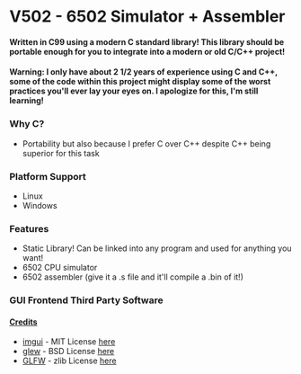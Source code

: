 # V502 - 6502 Simulator + Assembler

#### Written in C99 using a modern C standard library! This library should be portable enough for you to integrate into a modern or old C/C++ project!

#### Warning: I only have about 2 1/2 years of experience using C and C++, some of the code within this project might display some of the worst practices you'll ever lay your eyes on. I apologize for this, I'm still learning!

### Why C?
* Portability but also because I prefer C over C++ despite C++ being superior for this task

### Platform Support
* Linux
* Windows

### Features
* Static Library! Can be linked into any program and used for anything you want!
* 6502 CPU simulator
* 6502 assembler (give it a .s file and it'll compile a .bin of it!)

### GUI Frontend Third Party Software
#### [Credits](CREDITS)

* [imgui](https://github.com/ocornut/imgui/) - MIT License [here](https://github.com/ocornut/imgui/blob/master/LICENSE.txt)
* [glew](https://github.com/nigels-com/glew) - BSD License [here](http://glew.sourceforge.net/glew.txt)
* [GLFW](https://github.com/glfw/glfw) - zlib License [here](https://www.glfw.org/license)